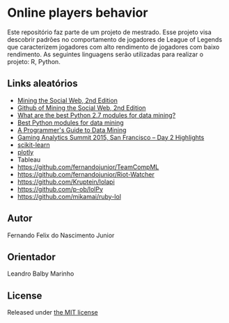 # Online players behavior

Este repositório faz parte de um projeto de mestrado. Esse projeto visa descobrir padrões no comportamento de jogadores de League of Legends que caracterizem jogadores com alto rendimento de jogadores com baixo rendimento. As seguintes linguagens serão utilizadas para realizar o projeto: R, Python.

## Links aleatórios

* [Mining the Social Web, 2nd Edition](http://shop.oreilly.com/product/0636920030195.do?cmp=af-strata-books-video-product_cj_0636920030195_7133220)
* [Github of Mining the Social Web, 2nd Edition](https://github.com/fernandojunior/Mining-the-Social-Web-2nd-Edition)
* [What are the best Python 2.7 modules for data mining?](http://www.quora.com/What-are-the-best-Python-2-7-modules-for-data-mining)
* [Best Python modules for data mining](http://www.kdnuggets.com/2012/11/best-python-modules-for-data-mining.html)
* [A Programmer's Guide to Data Mining](http://guidetodatamining.com/)
* [Gaming Analytics Summit 2015, San Francisco – Day 2 Highlights](http://www.kdnuggets.com/2015/05/gaming-analytics-summit-san-francisco-highlights-day2.html#.VVES4duzsWk.linkedin)
* [scikit-learn](http://scikit-learn.org/stable/)
* [plotly](https://plot.ly/plot)
* Tableau
* https://github.com/fernandojunior/TeamCompML
* https://github.com/fernandojunior/Riot-Watcher
* https://github.com/Kruptein/lolapi
* https://github.com/p-ob/lolPy
* https://github.com/mikamai/ruby-lol

## Autor

Fernando Felix do Nascimento Junior

## Orientador

Leandro Balby Marinho

## License

Released under [the MIT license](https://github.com/dndlab/dndlab.github.io/blob/master/LICENSE)
